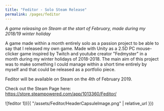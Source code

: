 ```yaml
---
title: "Feditor - Solo Steam Release"
permalink: /pages/feditor
---
```


*A game releasing on Steam at the start of February, made during my 2018/19 winter holiday*

A game made within a month entirely solo as a passion project to be able to say that I released my own game. Made with Unity as a 2.5D PC mouse-clicker game inspired by Twitch and youtube creator "Fedmyster" in a month during my winter holidays of 2018-2018. The main aim of this project was to make something I could manage within a short time entirely by myself and that could be released as a portfolio piece. 

Feditor will be available on Steam on the 4th of February 2019.

Check out the Steam Page here: https://store.steampowered.com/app/1013360/Feditor/

![feditor 1]({{ "/assets/Feditor/HeaderCapsuleImage.png" | relative_url }})
